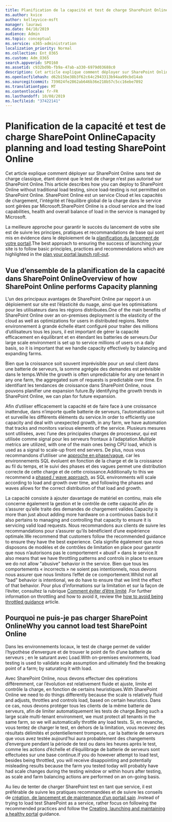```yaml
---
title: Planification de la capacité et test de charge SharePoint Online
ms.author: kvice
author: kelleyvice-msft
manager: laurawi
ms.date: 04/10/2019
audience: Admin
ms.topic: conceptual
ms.service: o365-administration
localization_priority: Normal
ms.collection: Ent_O365
ms.custom: Adm_O365
search.appverid: SPO160
ms.assetid: c932bd9b-fb9a-47ab-a330-6979d03688c0
description: Cet article explique comment déployer sur SharePoint Online sans effectuer de tests de charge traditionnels, car il n’est pas autorisé.
ms.openlocfilehash: d62b15be38b3f62c64c2943313b94aa99cbd14ab
ms.sourcegitcommit: 739024fe2862ab646b36e218b57c5cc16ebe7892
ms.translationtype: MT
ms.contentlocale: fr-FR
ms.lasthandoff: 10/08/2019
ms.locfileid: "37422141"
---
```

# <a name="capacity-planning-and-load-testing-sharepoint-online"></a><span data-ttu-id="c787e-103">Planification de la capacité et test de charge SharePoint Online</span><span class="sxs-lookup"><span data-stu-id="c787e-103">Capacity planning and load testing SharePoint Online</span></span>
<span data-ttu-id="c787e-104">Cet article explique comment déployer sur SharePoint Online sans test de charge classique, étant donné que le test de charge n’est pas autorisé sur SharePoint Online.</span><span class="sxs-lookup"><span data-stu-id="c787e-104">This article describes how you can deploy to SharePoint Online without traditional load testing, since load-testing is not permitted on SharePoint Online.</span></span> <span data-ttu-id="c787e-105">SharePoint Online est un service Cloud et les capacités de chargement, l’intégrité et l’équilibre global de la charge dans le service sont gérées par Microsoft.</span><span class="sxs-lookup"><span data-stu-id="c787e-105">SharePoint Online is a cloud service and the load capabilities, health and overall balance of load in the service is managed by Microsoft.</span></span>
  
<span data-ttu-id="c787e-106">La meilleure approche pour garantir le succès du lancement de votre site est de suivre les principes, pratiques et recommandations de base qui sont mis en évidence dans le déploiement de la [planification du lancement de votre portail](https://docs.microsoft.com/office365/enterprise/planportallaunchroll-out).</span><span class="sxs-lookup"><span data-stu-id="c787e-106">The best approach to ensuring the success of launching your site is to follow basic principles, practices and recommendations which are highlighted in the [plan your portal launch roll-out](https://docs.microsoft.com/office365/enterprise/planportallaunchroll-out).</span></span>

## <a name="overview-of-how-sharepoint-online-performs-capacity-planning"></a><span data-ttu-id="c787e-107">Vue d’ensemble de la planification de la capacité dans SharePoint Online</span><span class="sxs-lookup"><span data-stu-id="c787e-107">Overview of how SharePoint Online performs Capacity planning</span></span> 
<span data-ttu-id="c787e-108">L’un des principaux avantages de SharePoint Online par rapport à un déploiement sur site est l’élasticité du nuage, ainsi que les optimisations pour les utilisateurs dans les régions distribuées.</span><span class="sxs-lookup"><span data-stu-id="c787e-108">One of the main benefits of SharePoint Online over an on-premises deployment is the elasticity of the cloud as well as optimizations for users in distributed regions.</span></span> <span data-ttu-id="c787e-109">Notre environnement à grande échelle étant configuré pour traiter des millions d’utilisateurs tous les jours, il est important de gérer la capacité efficacement en équilibrant et en étendant les batteries de serveurs.</span><span class="sxs-lookup"><span data-stu-id="c787e-109">Our large scale environment is set up to service millions of users on a daily basis, so it is important that we handle capacity effectively by balancing and expanding farms.</span></span>
  
<span data-ttu-id="c787e-110">Bien que la croissance soit souvent imprévisible pour un seul client dans une batterie de serveurs, la somme agrégée des demandes est prévisible dans le temps.</span><span class="sxs-lookup"><span data-stu-id="c787e-110">While the growth is often unpredictable for any one tenant in any one farm, the aggregated sum of requests is predictable over time.</span></span> <span data-ttu-id="c787e-111">En identifiant les tendances de croissance dans SharePoint Online, nous pouvons planifier une expansion future.</span><span class="sxs-lookup"><span data-stu-id="c787e-111">By identifying the growth trends in SharePoint Online, we can plan for future expansion.</span></span>
  
<span data-ttu-id="c787e-112">Afin d’utiliser efficacement la capacité et de faire face à une croissance inattendue, dans n’importe quelle batterie de serveurs, l’automatisation suit et surveille les différents éléments du service.</span><span class="sxs-lookup"><span data-stu-id="c787e-112">In order to efficiently use capacity and deal with unexpected growth, in any farm, we have automation that tracks and monitors various elements of the service.</span></span> <span data-ttu-id="c787e-113">Plusieurs mesures sont utilisées, avec l’une des principales charges de processeur, qui est utilisée comme signal pour les serveurs frontaux à l’adaptation.</span><span class="sxs-lookup"><span data-stu-id="c787e-113">Multiple metrics are utilized, with one of the main ones being CPU load, which is used as a signal to scale-up front end servers.</span></span> <span data-ttu-id="c787e-114">De plus, nous vous recommandons d’utiliser une [approche en phase/vague](https://docs.microsoft.com/office365/enterprise/planportallaunchroll-out), car les environnements SQL évoluent en fonction de la charge et de la croissance au fil du temps, et le suivi des phases et des vagues permet une distribution correcte de cette charge et de cette croissance.</span><span class="sxs-lookup"><span data-stu-id="c787e-114">Additionally to this we recommend a [phased / wave approach](https://docs.microsoft.com/office365/enterprise/planportallaunchroll-out), as SQL environments will scale according to load and growth over time, and following the phases and waves allows for the correct distribution of that load and growth.</span></span> 

<span data-ttu-id="c787e-115">La capacité consiste à ajouter davantage de matériel en continu, mais elle concerne également la gestion et le contrôle de cette capacité afin de s’assurer qu’elle traite des demandes de chargement valides.</span><span class="sxs-lookup"><span data-stu-id="c787e-115">Capacity is more than just about adding more hardware on a continuous basis but it also pertains to managing and controlling that capacity to ensure it is servicing valid load requests.</span></span> <span data-ttu-id="c787e-116">Nous recommandons aux clients de suivre les recommandations pour s’assurer qu’ils bénéficient d’une expérience optimale.</span><span class="sxs-lookup"><span data-stu-id="c787e-116">We recommend that customers follow the recommended guidance to ensure they have the best experience.</span></span> <span data-ttu-id="c787e-117">Cela signifie également que nous disposons de modèles et de contrôles de limitation en place pour garantir que nous n’autorisons pas le comportement « abusif » dans le service.</span><span class="sxs-lookup"><span data-stu-id="c787e-117">It also means that we have throttling patterns and controls in place to ensure we do not allow "abusive" behavior in the service.</span></span> <span data-ttu-id="c787e-118">Bien que tous les comportements « incorrects » ne soient pas intentionnels, nous devons nous assurer que nous limitons l’effet de ce comportement.</span><span class="sxs-lookup"><span data-stu-id="c787e-118">Whilst not all "bad" behavior is intentional, we do have to ensure that we limit the effect of that behavior.</span></span> <span data-ttu-id="c787e-119">Pour plus d’informations sur la limitation et sur la façon de l’éviter, consultez la rubrique [Comment éviter d’être limité](https://docs.microsoft.com/sharepoint/dev/general-development/how-to-avoid-getting-throttled-or-blocked-in-sharepoint-online) .</span><span class="sxs-lookup"><span data-stu-id="c787e-119">For further information on throttling and how to avoid it, review the [how to avoid being throttled guidance](https://docs.microsoft.com/sharepoint/dev/general-development/how-to-avoid-getting-throttled-or-blocked-in-sharepoint-online) article.</span></span>

## <a name="why-you-cannot-load-test-sharepoint-online"></a><span data-ttu-id="c787e-120">Pourquoi ne puis-je pas charger SharePoint Online</span><span class="sxs-lookup"><span data-stu-id="c787e-120">Why you cannot load test SharePoint Online</span></span>
<span data-ttu-id="c787e-121">Dans les environnements locaux, le test de charge permet de valider l’hypothèse d’envergure et de trouver le point de fin d’une batterie de serveurs ; en le saturant avec Load.</span><span class="sxs-lookup"><span data-stu-id="c787e-121">With on-premises environments, load testing is used to validate scale assumption and ultimately find the breaking point of a farm; by saturating it with load.</span></span> 

<span data-ttu-id="c787e-122">Avec SharePoint Online, nous devons effectuer des opérations différemment, car l’évolution est relativement fluide et ajuste, limite et contrôle la charge, en fonction de certains heuristiques.</span><span class="sxs-lookup"><span data-stu-id="c787e-122">With SharePoint Online we need to do things differently because the scale is relatively fluid and adjusts, throttles and controls load, based on certain heuristics.</span></span> <span data-ttu-id="c787e-123">Dans ce cas, nous devons protéger tous les clients de la même batterie de serveurs, afin de limiter automatiquement les tests de charge.</span><span class="sxs-lookup"><span data-stu-id="c787e-123">Being such a large scale multi-tenant environment, we must protect all tenants in the same farm, so we will automatically throttle any load tests.</span></span> <span data-ttu-id="c787e-124">Si, en revanche, vous tentez de charger le test, en dehors de la limitation, vous recevrez des résultats délimités et potentiellement trompeurs, car la batterie de serveurs que vous avez testée aujourd’hui aura probablement des changements d’envergure pendant la période de test ou dans les heures après le test, comme les actions d’échelle et d’équilibrage de batterie de serveurs sont effectuées sur une base continue.</span><span class="sxs-lookup"><span data-stu-id="c787e-124">If you do however attempt to load test, besides being throttled, you will receive disappointing and potentially misleading results because the farm you tested today will probably have had scale changes during the testing window or within hours after testing, as scale and farm balancing actions are performed on an on-going basis.</span></span>

<span data-ttu-id="c787e-125">Au lieu de tenter de charger SharePoint test en tant que service, il est préférable de suivre les pratiques recommandées et de suivre les conseils de [création, de lancement et de maintenance d’un portail sain](https://go.microsoft.com/fwlink/?linkid=2105838) .</span><span class="sxs-lookup"><span data-stu-id="c787e-125">Instead of trying to load test SharePoint as a service, rather focus on following the recommended practices and follow the [Creating, launching and maintaining a healthy portal](https://go.microsoft.com/fwlink/?linkid=2105838) guidance.</span></span>
